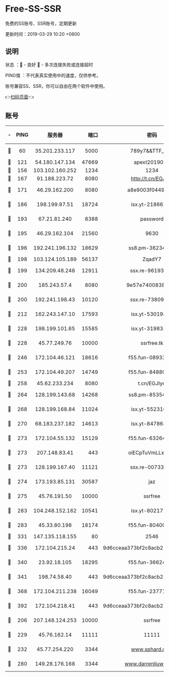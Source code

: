 # Free-SS-SSR

免费的SS账号、SSR账号，定期更新

更新时间：2019-03-29 10:20 +0800

## 说明

状态     ：🙂 - 良好 🙁 - 多次连接失败或连接超时

PING值   ：不代表真实使用中的速度，仅供参考。

账号兼容SS、SSR，你可以自由在两个软件中使用。

👉[扫码页面](https://liesauer.github.io/Free-SS-SSR/)👈

## 账号

|-|PING|服务器|端口|密码|加密方式|区域|
|:----:|:----:|:-----:|-----:|:----:|:----:|:----:|
|🙂|60|35.201.233.117|5000|789y7&&TTF_+><|aes-256-cfb|US|
|🙂|121|54.180.147.134|47669|apext2019001|chacha20|KR|
|🙂|156|103.102.160.252|1234|1234|rc4-md5|JP|
|🙂|167|91.188.223.72|8080|http://t.cn/EGJIyrl|rc4-md5|RU|
|🙂|171|46.29.162.200|8080|a8e9003f0449cea5|chacha20-ietf|RU|
|🙂|186|198.199.97.51|18724|isx.yt-21866336|aes-256-cfb|US|
|🙂|193|67.21.81.240|8388|password|aes-256-cfb|US|
|🙂|195|46.29.162.104|21560|9630|aes-128-ctr|RU|
|🙂|196|192.241.196.132|18629|ss8.pm-36234428|aes-256-cfb|US|
|🙂|198|103.124.105.189|56137|ZqadY7|chacha20|US|
|🙂|199|134.209.48.248|12911|ssx.re-96193114|aes-256-cfb|US|
|🙂|200|185.243.57.4|8080|9e57e7400838a01e|chacha20-ietf|US|
|🙂|200|192.241.198.43|10120|ssx.re-73809534|aes-256-cfb|US|
|🙂|212|162.243.147.10|17593|isx.yt-53019880|aes-256-cfb|US|
|🙂|228|198.199.101.65|15585|isx.yt-31983348|aes-256-cfb|US|
|🙂|228|45.77.249.76|10000|ssrfree.tk|aes-256-cfb|SG|
|🙂|246|172.104.46.121|18616|f55.fun-08933547|aes-256-cfb|SG|
|🙂|253|172.104.49.207|14749|f55.fun-84880621|aes-256-cfb|SG|
|🙂|258|45.62.233.234|8080|t.cn/EGJIyrl|rc4-md5|CA|
|🙂|264|128.199.143.68|14268|ss8.pm-85354499|aes-256-cfb|SG|
|🙂|268|128.199.168.84|11024|isx.yt-55231096|aes-256-cfb|SG|
|🙂|270|68.183.237.182|14613|isx.yt-84786883|aes-256-cfb|SG|
|🙂|273|172.104.55.132|15129|f55.fun-63264424|aes-256-cfb|SG|
|🙂|273|207.148.83.41|443|oiECpTuVmLLxk4Ts|aes-256-cfb|AU|
|🙂|273|128.199.167.40|11121|ssx.re-00733888|aes-256-cfb|SG|
|🙂|274|173.193.85.131|30587|jaz|aes-256-cfb|US|
|🙂|275|45.76.191.50|10000|ssrfree|aes-256-cfb|SG|
|🙂|283|104.248.152.162|10541|isx.yt-80217237|aes-256-cfb|SG|
|🙂|283|45.33.80.198|18174|f55.fun-80400904|aes-256-cfb|US|
|🙂|331|147.135.118.155|80|2546|chacha20|US|
|🙂|336|172.104.215.24|443|9d6cceaa373bf2c8acb22e60b6a58be6|aes-256-cfb|US|
|🙂|340|23.92.18.105|18295|f55.fun-36624119|aes-256-cfb|US|
|🙂|341|198.74.58.40|443|9d6cceaa373bf2c8acb22e60b6a58be6|aes-256-cfb|US|
|🙂|368|172.104.211.238|16049|f55.fun-23771656|aes-256-cfb|US|
|🙂|392|172.104.218.41|443|9d6cceaa373bf2c8acb22e60b6a58be6|aes-256-cfb|US|
|🙂|206|207.148.124.253|10000|ssrfree|aes-256-cfb|SG|
|🙂|229|45.76.162.14|11111|11111|aes-256-cfb|SG|
|🙂|232|45.77.254.220|3344|www.sphard.com|aes-256-cfb|SG|
|🙁|280|149.28.176.168|3344|www.darrenliuwei.com|aes-256-cfb|AU|
